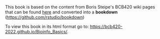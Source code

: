 This book is based on the content from Boris Steipe's BCB420 wiki pages that can be found [here](http://steipe.biochemistry.utoronto.ca/abc/index.php/Computational_Systems_Biology_Main_Page) and converted into a **bookdown** (https://github.com/rstudio/bookdown)

To view this book in its html format go to:  https://bcb420-2022.github.io/Bioinfo_Basics/.
